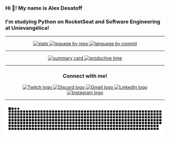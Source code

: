 
  ### Hi 👋! My name is Alex Desatoff
  ### I'm studying Python on RocketSeat and Software Engineering at Unievangélica!

---

<div align="center">
    <a href="https://github.com/Desatoff">
      <img src="http://github-profile-summary-cards.vercel.app/api/cards/stats?username=Desatoff&theme=algolia" height="150" alt="stats" />
      <img src="http://github-profile-summary-cards.vercel.app/api/cards/repos-per-language?username=Desatoff&theme=algolia" height="150" alt="laguage by repo" />
      <img src="http://github-profile-summary-cards.vercel.app/api/cards/most-commit-language?username=Desatoff&theme=algolia" height="150" alt="language by commit" />
    </a>
</div>

---

<div align="center">
  <a href="https://github.com/Desatoff">
    <img src="http://github-profile-summary-cards.vercel.app/api/cards/profile-details?username=Desatoff&theme=algolia" height="150" alt="summary card"/>
    <img src= "http://github-profile-summary-cards.vercel.app/api/cards/productive-time?username=Desatoff&theme=algolia&utcOffset=8" height="150" alt="productive time" />
  </a>
</div>

---

<div align="center">
  <h3>Connect with me!</h3>

  <!-- Twitch -->
  <a href="https://www.twitch.tv/nuclefar" target="_blank">
    <img src="https://raw.githubusercontent.com/danielcranney/readme-generator/main/public/icons/socials/twitch.svg" height="40" alt="Twitch logo"/>
  </a>

  <!-- Discord -->
  <a href="https://discord.gg/Q22EqJxNXM" target="_blank">
    <img src="https://raw.githubusercontent.com/danielcranney/readme-generator/main/public/icons/socials/discord.svg" height="40" alt="Discord logo"/>
  </a>

  <!-- Gmail -->
  <a href="mailto:alexdesatoff2007@gmail.com">
    <img src="upload.wikimedia.org/wikipedia/commons/7/7e/Gmail_icon_%282020%29.svg" height="30" alt="Gmail logo"/>
  </a>

  <!-- LinkedIn -->
  <a href="https://www.linkedin.com/in/alex-desatoff-56a93934b/" target="_blank">
    <img src="https://upload.wikimedia.org/wikipedia/commons/8/81/LinkedIn_icon.svg" height="40" alt="LinkedIn logo"/>
  </a>

  <!-- Instagram -->
  <a href="https://www.instagram.com/alexdesatoff" target="_blank">
    <img src="https://upload.wikimedia.org/wikipedia/commons/a/a5/Instagram_icon.png" height="40" alt="Instagram logo"/>
  </a>
</div>


---

![snake gif](https://github.com/Desatoff/Desatoff/blob/output/github-snake-dark.svg)
